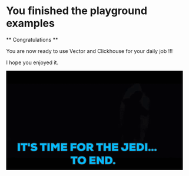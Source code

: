 # You finished the playground examples

** Congratulations ** 

You are now ready to use Vector and Clickhouse for your daily job !!!

I hope you enjoyed it.

![the end](https://raw.githubusercontent.com/avwsolutions/katacoda-scenarios/master/setup-your-digital-forensics-platform/images/theend.gif)

